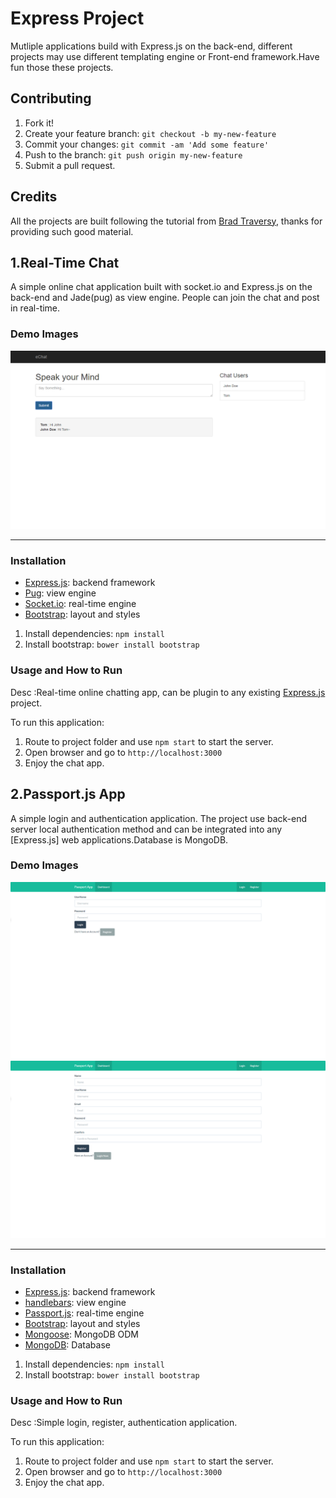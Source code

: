 # Express Project

Mutliple applications build with Express.js on the back-end, different projects may use different templating engine or Front-end framework.Have fun those these projects.

## Contributing

1. Fork it!
2. Create your feature branch: `git checkout -b my-new-feature`
3. Commit your changes: `git commit -am 'Add some feature'`
4. Push to the branch: `git push origin my-new-feature`
5. Submit a pull request.

## Credits

All the projects are built following the tutorial from [Brad Traversy](https://github.com/bradtraversy?tab=repositories), thanks for providing such good material.

## 1.Real-Time Chat 

A simple online chat application built with socket.io and Express.js on the back-end and Jade(pug) as view engine. People can join the chat and post in real-time.

### Demo Images
![alt text](https://github.com/Xu-Guo/express_projects/blob/master/demoimages/chatio.png)
<hr>

### Installation

* [Express.js](http://expressjs.com): backend framework	
* [Pug](https://pugjs.org/api/getting-started.html): view engine
* [Socket.io](https://socket.io/): real-time engine
* [Bootstrap](http://www.getbootstrap.com):  layout and styles


1. Install dependencies: ```npm install```
2. Install bootstrap: ```bower install bootstrap```

### Usage and How to Run

Desc :Real-time online chatting app, can be plugin to any existing [Express.js](http://expressjs.com) project.<br>

To run this application: 
1. Route to project folder and use ```npm start``` to start the server.
2. Open browser and go to ```http://localhost:3000```
3. Enjoy the chat app.

## 2.Passport.js App 

A simple login and authentication application. The project use back-end server local authentication method and can be integrated into any [Express.js] web applications.Database is MongoDB.

### Demo Images
![alt text](https://github.com/Xu-Guo/express_projects/blob/master/demoimages/passportapp.png)
![alt text](https://github.com/Xu-Guo/express_projects/blob/master/demoimages/passportapp1.png)
<hr>

### Installation

* [Express.js](http://expressjs.com): backend framework	
* [handlebars](http://handlebarsjs.com/): view engine
* [Passport.js](http://passportjs.org/): real-time engine
* [Bootstrap](http://www.getbootstrap.com):  layout and styles
* [Mongoose](http://mongoosejs.com/): MongoDB ODM
* [MongoDB](https://www.mongodb.com/): Database


1. Install dependencies: ```npm install```
2. Install bootstrap: ```bower install bootstrap```

### Usage and How to Run

Desc :Simple login, register, authentication application.<br>

To run this application: 
1. Route to project folder and use ```npm start``` to start the server.
2. Open browser and go to ```http://localhost:3000```
3. Enjoy the chat app.

